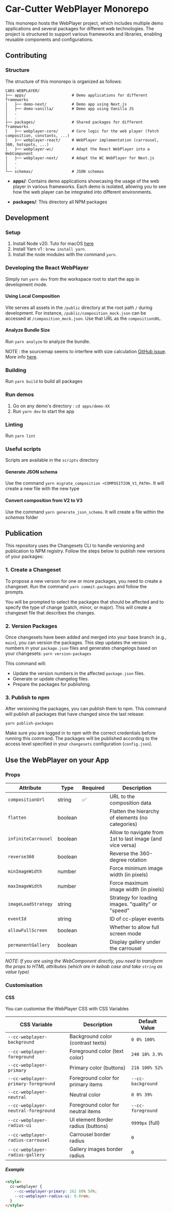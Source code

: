 # Car-Cutter WebPlayer Monorepo

This monorepo hosts the WebPlayer project, which includes multiple demo applications and several packages for different web technologies. The project is structured to support various frameworks and libraries, enabling reusable components and configurations.

## Contributing

### Structure

The structure of this monorepo is organized as follows:

```
CARS-WEBPLAYER/
├── apps/                    # Demo applications for different frameworks
│   ├── demo-next/           # Demo app using Next.js
│   ├── demo-vanilla/        # Demo app using Vanilla JS
│   .
│   .
├── packages/                # Shared packages for different frameworks
│   ├── webplayer-core/      # Core logic for the web player (fetch composition, constants, ...)
│   ├── webplayer-react/     # WebPlayer implementation (carrousel, 360, hotspots, ...)
│   ├── webplayer-wc/        # Adapt the React WebPlayer into a WebComponent
│   ├── webplayer-next/      # Adapt the WC WebPlayer for Next.js
│   .
│   .
└── schemas/                 # JSON schemas
```

- **apps/**: Contains demo applications showcasing the usage of the web player in various frameworks. Each demo is isolated, allowing you to see how the web player can be integrated into different environments.

- **packages/**: This directory all NPM packages

## Development

### Setup

1. Install Node v20. Tuto for macOS [here](https://sukiphan.medium.com/how-to-install-nvm-node-version-manager-on-macos-d9fe432cc7db)
2. Install Yarn v1 : `brew install yarn`.
3. Install the node modules with the command `yarn`.

### Developing the React WebPlayer

Simply run `yarn dev` from the workspace root to start the app in development mode.

#### Using Local Composition

Vite serves all assets in the `/public` directory at the root path `/` during development. For instance, `/public/composition_mock.json` can be accessed at `/composition_mock.json`. Use that URL as the `compositionURL`.

#### Analyze Bundle Size

Run `yarn analyze` to analyze the bundle.

NOTE : the sourcemap seems to interfere with size calculation [GitHub issue](https://github.com/KusStar/vite-bundle-visualizer/issues/8). More info [here](https://www.npmjs.com/package/vite-bundle-visualizer).

### Building

Run `yarn build` to build all packages

### Run demos

1. Go on any demo's directory : `cd apps/demo-XX`
2. Run `yarn dev` to start the app

### Linting

Run `yarn lint`

### Useful scripts

Scripts are available in the `scripts` directory

#### Generate JSON schema

Use the command `yarn migrate_composition <COMPOSITION_V1_PATH>`. It will create a new file with the new type

#### Convert composition from V2 to V3

Use the command `yarn generate_json_schema`. It will create a file within the _schemas_ folder

## Publication

This repository uses the Changesets CLI to handle versioning and publication to NPM registry. Follow the steps below to publish new versions of your packages:

### 1. Create a Changeset

To propose a new version for one or more packages, you need to create a changeset. Run the command `yarn commit-packages` and follow the prompts.

You will be prompted to select the packages that should be affected and to specify the type of change (patch, minor, or major). This will create a changeset file that describes the changes.

### 2. Version Packages

Once changesets have been added and merged into your base branch (e.g., `main`), you can version the packages. This step updates the version numbers in your `package.json` files and generates changelogs based on your changesets: `yarn version-packages`

This command will:

- Update the version numbers in the affected `package.json` files.
- Generate or update changelog files.
- Prepare the packages for publishing.

### 3. Publish to npm

After versioning the packages, you can publish them to npm. This command will publish all packages that have changed since the last release:

`yarn publish-packages`

Make sure you are logged in to npm with the correct credentials before running this command. The packages will be published according to the access level specified in your `changesets` configuration (`config.json`).

## Use the WebPlayer on your App

### Props

| Attribute           | Type    | Required | Description                                               |
| ------------------- | ------- | -------- | --------------------------------------------------------- |
| `compositionUrl`    | string  | ✅       | URL to the composition data                               |
| `flatten`           | boolean |          | Flatten the hierarchy of elements (no categories)         |
| `infiniteCarrousel` | boolean |          | Allow to navigate from 1st to last image (and vice versa) |
| `reverse360`        | boolean |          | Reverse the 360-degree rotation                           |
| `minImageWidth`     | number  |          | Force minimum image width (in pixels)                     |
| `maxImageWidth`     | number  |          | Force maximum image width (in pixels)                     |
| `imageLoadStrategy` | string  |          | Strategy for loading images. "quality" or "speed"         |
| `eventId`           | string  |          | ID of cc-player events                                    |
| `allowFullScreen`   | boolean |          | Whether to allow full screen mode                         |
| `permanentGallery`  | boolean |          | Display gallery under the carrousel                       |

_NOTE: If you are using the WebComponent directly, you need to transform the props to HTML attributes
(which are in kebab case and take `string` as value type)_

### Customisation

#### CSS

You can customise the WebPlayer CSS with CSS Variables

| CSS Variable                        | Description                        | Default Value     |
| ----------------------------------- | ---------------------------------- | ----------------- |
| `--cc-webplayer-background`         | Background color (contrast texts)  | `0 0% 100%`       |
| `--cc-webplayer-foreground`         | Foreground color (text color)      | `240 10% 3.9%`    |
| `--cc-webplayer-primary`            | Primary color (buttons)            | `216 100% 52%`    |
| `--cc-webplayer-primary-foreground` | Foreground color for primary items | `--cc-background` |
| `--cc-webplayer-neutral`            | Neutral color                      | `0 0% 39%`        |
| `--cc-webplayer-neutral-foreground` | Foreground color for neutral items | `--cc-foreground` |
| `--cc-webplayer-radius-ui`          | UI element Border radius (buttons) | `9999px` (full)   |
| `--cc-webplayer-radius-carrousel`   | Carrousel border radius            | `0`               |
| `--cc-webplayer-radius-gallery`     | Gallery images border radius       | `0`               |

##### Example

```html
<style>
  cc-webplayer {
    --cc-webplayer-primary: 262 88% 58%;
    --cc-webplayer-radius-ui: 0.8rem;
  }
</style>
```
